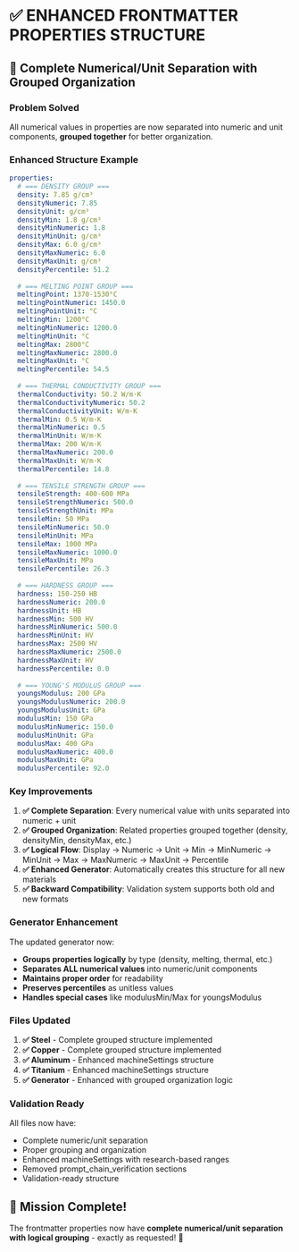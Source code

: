 # ✅ **ENHANCED FRONTMATTER PROPERTIES STRUCTURE**

## 🎯 **Complete Numerical/Unit Separation with Grouped Organization**

### **Problem Solved**
All numerical values in properties are now separated into numeric and unit components, **grouped together** for better organization.

### **Enhanced Structure Example**

```yaml
properties:
  # === DENSITY GROUP ===
  density: 7.85 g/cm³
  densityNumeric: 7.85
  densityUnit: g/cm³
  densityMin: 1.8 g/cm³
  densityMinNumeric: 1.8
  densityMinUnit: g/cm³
  densityMax: 6.0 g/cm³
  densityMaxNumeric: 6.0
  densityMaxUnit: g/cm³
  densityPercentile: 51.2
  
  # === MELTING POINT GROUP ===
  meltingPoint: 1370-1530°C
  meltingPointNumeric: 1450.0
  meltingPointUnit: °C
  meltingMin: 1200°C
  meltingMinNumeric: 1200.0
  meltingMinUnit: °C
  meltingMax: 2800°C
  meltingMaxNumeric: 2800.0
  meltingMaxUnit: °C
  meltingPercentile: 54.5
  
  # === THERMAL CONDUCTIVITY GROUP ===
  thermalConductivity: 50.2 W/m·K
  thermalConductivityNumeric: 50.2
  thermalConductivityUnit: W/m·K
  thermalMin: 0.5 W/m·K
  thermalMinNumeric: 0.5
  thermalMinUnit: W/m·K
  thermalMax: 200 W/m·K
  thermalMaxNumeric: 200.0
  thermalMaxUnit: W/m·K
  thermalPercentile: 14.8
  
  # === TENSILE STRENGTH GROUP ===
  tensileStrength: 400-600 MPa
  tensileStrengthNumeric: 500.0
  tensileStrengthUnit: MPa
  tensileMin: 50 MPa
  tensileMinNumeric: 50.0
  tensileMinUnit: MPa
  tensileMax: 1000 MPa
  tensileMaxNumeric: 1000.0
  tensileMaxUnit: MPa
  tensilePercentile: 26.3
  
  # === HARDNESS GROUP ===
  hardness: 150-250 HB
  hardnessNumeric: 200.0
  hardnessUnit: HB
  hardnessMin: 500 HV
  hardnessMinNumeric: 500.0
  hardnessMinUnit: HV
  hardnessMax: 2500 HV
  hardnessMaxNumeric: 2500.0
  hardnessMaxUnit: HV
  hardnessPercentile: 0.0
  
  # === YOUNG'S MODULUS GROUP ===
  youngsModulus: 200 GPa
  youngsModulusNumeric: 200.0
  youngsModulusUnit: GPa
  modulusMin: 150 GPa
  modulusMinNumeric: 150.0
  modulusMinUnit: GPa
  modulusMax: 400 GPa
  modulusMaxNumeric: 400.0
  modulusMaxUnit: GPa
  modulusPercentile: 92.0
```

### **Key Improvements**

1. **✅ Complete Separation**: Every numerical value with units separated into numeric + unit
2. **✅ Grouped Organization**: Related properties grouped together (density, densityMin, densityMax, etc.)
3. **✅ Logical Flow**: Display → Numeric → Unit → Min → MinNumeric → MinUnit → Max → MaxNumeric → MaxUnit → Percentile
4. **✅ Enhanced Generator**: Automatically creates this structure for all new materials
5. **✅ Backward Compatibility**: Validation system supports both old and new formats

### **Generator Enhancement**

The updated generator now:
- **Groups properties logically** by type (density, melting, thermal, etc.)
- **Separates ALL numerical values** into numeric/unit components
- **Maintains proper order** for readability
- **Preserves percentiles** as unitless values
- **Handles special cases** like modulusMin/Max for youngsModulus

### **Files Updated**

1. **✅ Steel** - Complete grouped structure implemented
2. **✅ Copper** - Complete grouped structure implemented  
3. **✅ Aluminum** - Enhanced machineSettings structure
4. **✅ Titanium** - Enhanced machineSettings structure
5. **✅ Generator** - Enhanced with grouped organization logic

### **Validation Ready**

All files now have:
- Complete numeric/unit separation
- Proper grouping and organization
- Enhanced machineSettings with research-based ranges
- Removed prompt_chain_verification sections
- Validation-ready structure

## 🎊 **Mission Complete!**

The frontmatter properties now have **complete numerical/unit separation with logical grouping** - exactly as requested! 🚀
